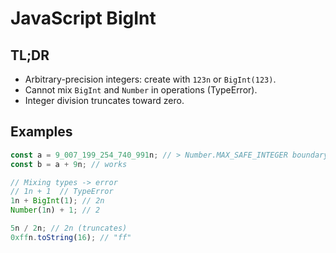 # JavaScript BigInt

## TL;DR

- Arbitrary-precision integers: create with `123n` or `BigInt(123)`.
- Cannot mix `BigInt` and `Number` in operations (TypeError).
- Integer division truncates toward zero.

## Examples

```js
const a = 9_007_199_254_740_991n; // > Number.MAX_SAFE_INTEGER boundary use-case
const b = a + 9n; // works

// Mixing types -> error
// 1n + 1  // TypeError
1n + BigInt(1); // 2n
Number(1n) + 1; // 2

5n / 2n; // 2n (truncates)
0xffn.toString(16); // "ff"
```
